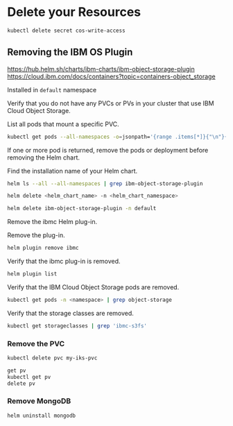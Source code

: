 # Delete your Resources

```bash
kubectl delete secret cos-write-access
```

## Removing the IBM OS Plugin

<https://hub.helm.sh/charts/ibm-charts/ibm-object-storage-plugin>
<https://cloud.ibm.com/docs/containers?topic=containers-object_storage>

Installed in `default` namespace

Verify that you do not have any PVCs or PVs in your cluster that use IBM Cloud Object Storage.

List all pods that mount a specific PVC.

```bash
kubectl get pods --all-namespaces -o=jsonpath='{range .items[*]}{"\n"}{.metadata.name}{":\t"}{range .spec.volumes[*]}{.persistentVolumeClaim.claimName}{" "}{end}{end}' | grep "<pvc_name>"
```

If one or more pod is returned, remove the pods or deployment before removing the Helm chart.

Find the installation name of your Helm chart.

```bash
helm ls --all --all-namespaces | grep ibm-object-storage-plugin
```

```bash
helm delete <helm_chart_name> -n <helm_chart_namespace>

helm delete ibm-object-storage-plugin -n default
```

Remove the ibmc Helm plug-in.

Remove the plug-in.

```bash
helm plugin remove ibmc
```

Verify that the ibmc plug-in is removed.

```bash
helm plugin list
```

Verify that the IBM Cloud Object Storage pods are removed.

```bash
kubectl get pods -n <namespace> | grep object-storage
```

Verify that the storage classes are removed.

```bash
kubectl get storageclasses | grep 'ibmc-s3fs'
```

### Remove the PVC

```bash
kubectl delete pvc my-iks-pvc
```

```bash
get pv
kubectl get pv
delete pv
```

### Remove MongoDB

```bash
helm uninstall mongodb
```
